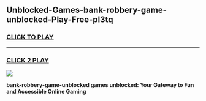
## Unblocked-Games-bank-robbery-game-unblocked-Play-Free-pl3tq
<h3>
<a href="https://premium76.site?title=bank-robbery-game-unblocked&ref=23A">CLICK TO PLAY</a></h3>
<hr>

<h3>
<a href="https://premium76.site?title=bank-robbery-game-unblocked&ref=23A">CLICK 2 PLAY</a>
  
</h3>

<a href="https://premium76.site?title=bank-robbery-game-unblocked&ref=23A"><img src="https://clearcache.store/games.png"></a>


**bank-robbery-game-unblocked games unblocked: Your Gateway to Fun and Accessible Online Gaming**
